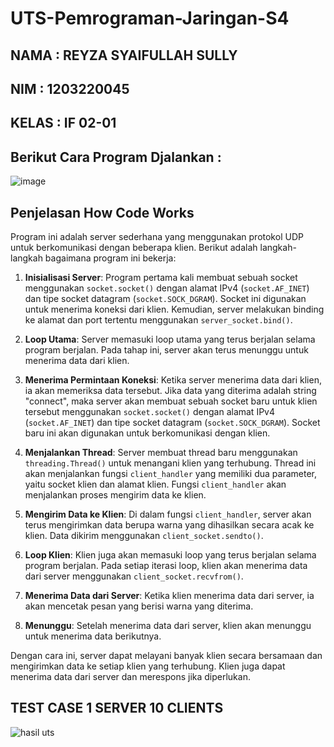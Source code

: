 # UTS-Pemrograman-Jaringan-S4

NAMA  : REYZA SYAIFULLAH SULLY
-
NIM   : 1203220045
-
KELAS : IF 02-01
-

Berikut Cara Program Djalankan :
-
![image](https://github.com/reyzass/UTS-Pemrograman-Jaringan-S4/assets/162030249/1c69f4ee-a51d-45f7-a095-a3bc27486fe1)

Penjelasan How Code Works
-
Program ini adalah server sederhana yang menggunakan protokol UDP untuk berkomunikasi dengan beberapa klien. Berikut adalah langkah-langkah bagaimana program ini bekerja:

1. **Inisialisasi Server**: Program pertama kali membuat sebuah socket menggunakan `socket.socket()` dengan alamat IPv4 (`socket.AF_INET`) dan tipe socket datagram (`socket.SOCK_DGRAM`). Socket ini digunakan untuk menerima koneksi dari klien. Kemudian, server melakukan binding ke alamat dan port tertentu menggunakan `server_socket.bind()`.

2. **Loop Utama**: Server memasuki loop utama yang terus berjalan selama program berjalan. Pada tahap ini, server akan terus menunggu untuk menerima data dari klien.

3. **Menerima Permintaan Koneksi**: Ketika server menerima data dari klien, ia akan memeriksa data tersebut. Jika data yang diterima adalah string "connect", maka server akan membuat sebuah socket baru untuk klien tersebut menggunakan `socket.socket()` dengan alamat IPv4 (`socket.AF_INET`) dan tipe socket datagram (`socket.SOCK_DGRAM`). Socket baru ini akan digunakan untuk berkomunikasi dengan klien.

4. **Menjalankan Thread**: Server membuat thread baru menggunakan `threading.Thread()` untuk menangani klien yang terhubung. Thread ini akan menjalankan fungsi `client_handler` yang memiliki dua parameter, yaitu socket klien dan alamat klien. Fungsi `client_handler` akan menjalankan proses mengirim data ke klien.

5. **Mengirim Data ke Klien**: Di dalam fungsi `client_handler`, server akan terus mengirimkan data berupa warna yang dihasilkan secara acak ke klien. Data dikirim menggunakan `client_socket.sendto()`.

6. **Loop Klien**: Klien juga akan memasuki loop yang terus berjalan selama program berjalan. Pada setiap iterasi loop, klien akan menerima data dari server menggunakan `client_socket.recvfrom()`.

7. **Menerima Data dari Server**: Ketika klien menerima data dari server, ia akan mencetak pesan yang berisi warna yang diterima.

8. **Menunggu**: Setelah menerima data dari server, klien akan menunggu untuk menerima data berikutnya.

Dengan cara ini, server dapat melayani banyak klien secara bersamaan dan mengirimkan data ke setiap klien yang terhubung. Klien juga dapat menerima data dari server dan merespons jika diperlukan.

TEST CASE 1 SERVER 10 CLIENTS
-
![hasil uts](https://github.com/reyzass/UTS-Pemrograman-Jaringan-S4/assets/162030249/fb860177-9256-4714-be54-2c232d87b031)
